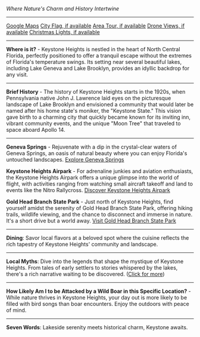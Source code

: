 *Where Nature's Charm and History Intertwine*

---

[Google Maps](https://www.google.com/maps/place/Keystone+Heights,+FL/data=!3m1!1e3)
[City Flag, if available](https://www.google.com/search?tbm=isch&q=Keystone+Heights+FL+Flag+Picture)
[Area Tour, if available](https://www.youtube.com/results?search_query=Keystone+Heights+FL+4k+tour)
[Drone Views, if available](https://www.youtube.com/results?search_query=Keystone+Heights+FL+4k+drone)
[Christmas Lights, if available](https://www.youtube.com/results?search_query=Keystone+Heights+FL+christmas+lights&sp=CAI%253D)

---

**Where is it?** - Keystone Heights is nestled in the heart of North Central Florida, perfectly positioned to offer a tranquil escape without the extremes of Florida's temperature swings. Its setting near several beautiful lakes, including Lake Geneva and Lake Brooklyn, provides an idyllic backdrop for any visit.

---

**Brief History** - The history of Keystone Heights starts in the 1920s, when Pennsylvania native John J. Lawrence laid eyes on the picturesque landscape of Lake Brooklyn and envisioned a community that would later be named after his home state's moniker, the "Keystone State." This vision gave birth to a charming city that quickly became known for its inviting inn, vibrant community events, and the unique "Moon Tree" that traveled to space aboard Apollo 14.

---

**Geneva Springs** - Rejuvenate with a dip in the crystal-clear waters of Geneva Springs, an oasis of natural beauty where you can enjoy Florida's untouched landscapes.
[Explore Geneva Springs](https://www.youtube.com/results?search_query=Keystone+Heights+FL+Geneva+Springs)

**Keystone Heights Airpark** - For adrenaline junkies and aviation enthusiasts, the Keystone Heights Airpark offers a unique glimpse into the world of flight, with activities ranging from watching small aircraft takeoff and land to events like the Nitro Rallycross.
[Discover Keystone Heights Airpark](https://www.youtube.com/results?search_query=Keystone+Heights+FL+Airpark)

**Gold Head Branch State Park** - Just north of Keystone Heights, find yourself amidst the serenity of Gold Head Branch State Park, offering hiking trails, wildlife viewing, and the chance to disconnect and immerse in nature. It's a short drive but a world away.
[Visit Gold Head Branch State Park](https://www.youtube.com/results?search_query=Gold+Head+Branch+State+Park)

---

**Dining**: Savor local flavors at a beloved spot where the cuisine reflects the rich tapestry of Keystone Heights' community and landscape.

---

**Local Myths**: Dive into the legends that shape the mystique of Keystone Heights. From tales of early settlers to stories whispered by the lakes, there's a rich narrative waiting to be discovered. ([Click for more](https://www.google.com/search?q=Keystone+Heights+FL+local+myths))

---

**How Likely Am I to be Attacked by a Wild Boar in this Specific Location?** - While nature thrives in Keystone Heights, your day out is more likely to be filled with bird songs than boar encounters. Enjoy the outdoors with peace of mind.

---

**Seven Words**: Lakeside serenity meets historical charm, Keystone awaits.